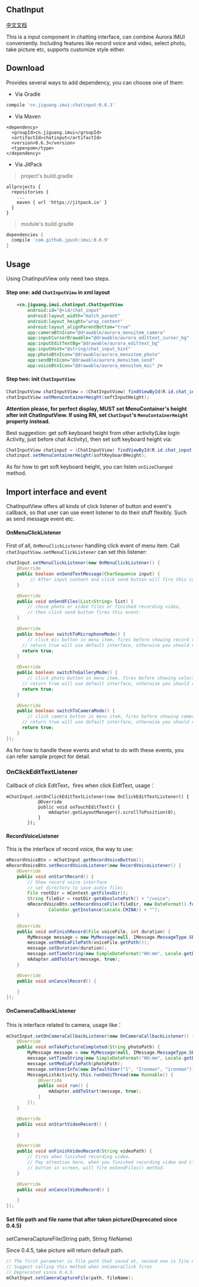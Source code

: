 ## ChatInput

[中文文档](./README.md)

This is a input component in chatting interface, can combine Aurora IMUI conveniently. Including
features like record voice and video, select photo, take picture etc, supports customize style either.


## Download
Provides several ways to add dependency, you can choose one of them:

- Via Gradle
```groovy
compile 'cn.jiguang.imui:chatinput:0.6.3'
```

- Via Maven

```
<dependency>
  <groupId>cn.jiguang.imui</groupId>
  <artifactId>chatinput</artifactId>
  <version>0.6.3</version>
  <type>pom</type>
</dependency>
```

- Via JitPack
> project's build.gradle

```groov
allprojects {
  repositories {
    ...
    maven { url 'https://jitpack.io' }
  }
}
```

> module's build.gradle

```groovy
dependencies {
  compile 'com.github.jpush:imui:0.6.9'
}
```

## Usage
Using ChatInputView only need two steps.

#### Step one: add `ChatInputView` in xml layout

```xml
    <cn.jiguang.imui.chatinput.ChatInputView
        android:id="@+id/chat_input"
        android:layout_width="match_parent"
        android:layout_height="wrap_content"
        android:layout_alignParentBottom="true"
        app:cameraBtnIcon="@drawable/aurora_menuitem_camera"
        app:inputCursorDrawable="@drawable/aurora_edittext_cursor_bg"
        app:inputEditTextBg="@drawable/aurora_edittext_bg"
        app:inputHint="@string/chat_input_hint"
        app:photoBtnIcon="@drawable/aurora_menuitem_photo"
        app:sendBtnIcon="@drawable/aurora_menuitem_send"
        app:voiceBtnIcon="@drawable/aurora_menuitem_mic" />
```

#### Step two: init `ChatInputView`

```java
ChatInputView chatInputView = (ChatInputView) findViewById(R.id.chat_input);
chatInputView.setMenuContainerHeight(softInputHeight);
```

**Attention please, for perfect display, MUST set MenuContainer's height after init ChatInputView. If using RN, set `ChatInput`'s  `MenuContainerHeight` property instead.** 

Best suggestion: get soft keyboard height from other activity(Like login Activity, just before chat Activity), then set soft keyboard height via:

```java
ChatInputView chatinput = (ChatInputView) findViewById(R.id.chat_input);
chatinput.setMenuContainerHeight(softKeyboardHeight);
```

As for how to get soft keyboard height, you can listen `onSizeChanged` method.


## Import interface and event
ChatInputView offers all kinds of click listener of button and event's callback, so that user can use
event listener to do their stuff flexibly. Such as send message event etc.

#### OnMenuClickListener
First of all, `OnMenuClickListener` handling click event of menu item. Call `chatInputView.setMenuClickListener`
can set this listener:
```java
chatInput.setMenuClickListener(new OnMenuClickListener() {
    @Override
    public boolean onSendTextMessage(CharSequence input) {
         // After input content and click send button will fire this callback
    }

    @Override
    public void onSendFiles(List<String> list) {
        // chose photo or video files or finished recording video,
        // then click send button fires this event.
    }

    @Override
    public boolean switchToMicrophoneMode() {
        // click mic button in menu item, fires before showing record voice widget
      // return true will use default interface, otherwise you should return false and show your interface
      return true;
    }

    @Override
    public boolean switchToGalleryMode() {
        // click photo button in menu item, fires before showing select photo widget
      // return true will use default interface, otherwise you should return false and show your interface
      return true;
    }

    @Override
    public boolean switchToCameraMode() {
        // click camera button in menu item, fires before showing camera widget
      // return true will use default interface, otherwise you should return false and show your interface
      return true;
    }
});
```

As for how to handle these events and what to do with these events, you can refer sample project for detail.



### OnClickEditTextListener

Callback of click EditText，fires when click EidtText, usage：

```
mChatInput.setOnClickEditTextListener(new OnClickEditTextListener() {
            @Override
            public void onTouchEditText() {
                mAdapter.getLayoutManager().scrollToPosition(0);
            }
        });
```
#### RecordVoiceListener
This is the interface of record voice, the way to use:

```java
mRecordVoiceBtn = mChatInput.getRecordVoiceButton();
mRecordVoiceBtn.setRecordVoiceListener(new RecordVoiceListener() {
    @Override
    public void onStartRecord() {
        // Show record voice interface
        // set directory to save audio files
        File rootDir = mContext.getFilesDir();
        String fileDir = rootDir.getAbsolutePath() + "/voice";
        mRecordVoiceBtn.setRecordVoiceFile(fileDir, new DateFormat().format("yyyy_MMdd_hhmmss",
                Calendar.getInstance(Locale.CHINA)) + "");
    }

    @Override
    public void onFinishRecord(File voiceFile, int duration) {
        MyMessage message = new MyMessage(null, IMessage.MessageType.SEND_VOICE);
        message.setMediaFilePath(voiceFile.getPath());
        message.setDuration(duration);
        message.setTimeString(new SimpleDateFormat("HH:mm", Locale.getDefault()).format(new Date()));
        mAdapter.addToStart(message, true);
    }

    @Override
    public void onCancelRecord() {

    }
});
```

#### OnCameraCallbackListener
This is interface related to camera, usage like：
```java
mChatInput.setOnCameraCallbackListener(new OnCameraCallbackListener() {
    @Override
    public void onTakePictureCompleted(String photoPath) {
        MyMessage message = new MyMessage(null, IMessage.MessageType.SEND_IMAGE);
        message.setTimeString(new SimpleDateFormat("HH:mm", Locale.getDefault()).format(new Date()));
        message.setMediaFilePath(photoPath);
        message.setUserInfo(new DefaultUser("1", "Ironman", "ironman"));
        MessageListActivity.this.runOnUiThread(new Runnable() {
            @Override
            public void run() {
                mAdapter.addToStart(message, true);
            }
        });
    }

    @Override
    public void onStartVideoRecord() {

    }

    @Override
    public void onFinishVideoRecord(String videoPath) {
        // Fires when finished recording video.
        // Pay attention here, when you finished recording video and click send
        // button in screen, will fire onSendFiles() method.
    }

    @Override
    public void onCancelVideoRecord() {

    }
});
```

#### Set file path and file name that after taken picture(Deprecated since 0.4.5)
setCameraCaptureFile(String path, String fileName)

Since 0.4.5, take picture will return default path.

```java
// The first parameter is file path that saved at, second one is file name
// Suggest calling this method when onCameraClick fires
// Deprecated since 0.4.5
mChatInput.setCameraCaptureFile(path, fileName);
```



